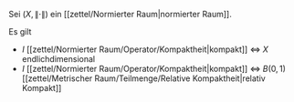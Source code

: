 Sei $(X, \| \cdot \|)$ ein [[zettel/Normierter Raum|normierter Raum]].

Es gilt
- $I$ [[zettel/Normierter Raum/Operator/Kompaktheit|kompakt]] $\iff$ $X$ endlichdimensional
- $I$ [[zettel/Normierter Raum/Operator/Kompaktheit|kompakt]] $\iff$ $B(0, 1)$ [[zettel/Metrischer Raum/Teilmenge/Relative Kompaktheit|relativ Kompakt]]